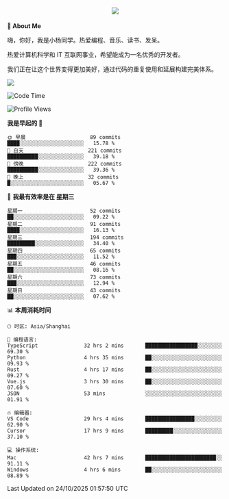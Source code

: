 
<h1 align="center">
	<a href="https://anify.cn/">
		<img src="https://readme-typing-svg.herokuapp.com/?lines=小🐑同学祝您今天愉快!;无期并非终点,而是重新定义起点的契机!&center=true&size=27&width=495">
	</a>
</h1>


**🤺 About Me**

嗨，你好，我是小杨同学。热爱编程、音乐、读书、发呆。

热爱计算机科学和 IT 互联网事业，希望能成为一名优秀的开发者。

我们正在让这个世界变得更加美好，通过代码的重复使用和延展构建完美体系。

<!-- https://github.com/anuraghazra/github-readme-stats -->
<img align="center" src="https://github-readme-stats.vercel.app/api/wakatime?username=wuqi&theme=transparent&hide_border=true&layout=compact&langs_count=220" />


<!--START_SECTION:waka-->
![Code Time](http://img.shields.io/badge/Code%20Time-4%2C438%20hrs%2033%20mins-blue)

![Profile Views](http://img.shields.io/badge/%E4%B8%AA%E4%BA%BA%E8%B5%84%E6%96%99%E8%A7%82%E7%9C%8B%E6%AC%A1%E6%95%B0-13-blue)

**我是早起的 🐤** 

```text
🌞 早晨                     89 commits          ████░░░░░░░░░░░░░░░░░░░░░   15.78 % 
🌆 白天                     221 commits         ██████████░░░░░░░░░░░░░░░   39.18 % 
🌃 傍晚                     222 commits         ██████████░░░░░░░░░░░░░░░   39.36 % 
🌙 晚上                     32 commits          █░░░░░░░░░░░░░░░░░░░░░░░░   05.67 % 
```
📅 **我最有效率是在 星期三** 

```text
星期一                      52 commits          ██░░░░░░░░░░░░░░░░░░░░░░░   09.22 % 
星期二                      91 commits          ████░░░░░░░░░░░░░░░░░░░░░   16.13 % 
星期三                      194 commits         █████████░░░░░░░░░░░░░░░░   34.40 % 
星期四                      65 commits          ███░░░░░░░░░░░░░░░░░░░░░░   11.52 % 
星期五                      46 commits          ██░░░░░░░░░░░░░░░░░░░░░░░   08.16 % 
星期六                      73 commits          ███░░░░░░░░░░░░░░░░░░░░░░   12.94 % 
星期日                      43 commits          ██░░░░░░░░░░░░░░░░░░░░░░░   07.62 % 
```


📊 **本周消耗时间** 

```text
🕑︎ 时区: Asia/Shanghai

💬 编程语言: 
TypeScript               32 hrs 2 mins       █████████████████░░░░░░░░   69.30 % 
Python                   4 hrs 35 mins       ██░░░░░░░░░░░░░░░░░░░░░░░   09.93 % 
Rust                     4 hrs 17 mins       ██░░░░░░░░░░░░░░░░░░░░░░░   09.27 % 
Vue.js                   3 hrs 30 mins       ██░░░░░░░░░░░░░░░░░░░░░░░   07.60 % 
JSON                     53 mins             ░░░░░░░░░░░░░░░░░░░░░░░░░   01.91 % 

🔥 编辑器: 
VS Code                  29 hrs 4 mins       ████████████████░░░░░░░░░   62.90 % 
Cursor                   17 hrs 9 mins       █████████░░░░░░░░░░░░░░░░   37.10 % 

💻 操作系统: 
Mac                      42 hrs 7 mins       ███████████████████████░░   91.11 % 
Windows                  4 hrs 6 mins        ██░░░░░░░░░░░░░░░░░░░░░░░   08.89 % 
```


 Last Updated on 24/10/2025 01:57:50 UTC
<!--END_SECTION:waka-->



<!--
**wuqi-y/wuqi-y** is a ✨ _special_ ✨ repository because its `README.md` (this file) appears on your GitHub profile.

Here are some ideas to get you started:

- 🔭 I’m currently working on ...
- 🌱 I’m currently learning ...
- 👯 I’m looking to collaborate on ...
- 🤔 I’m looking for help with ...
- 💬 Ask me about ...
- 📫 How to reach me: ...
- 😄 Pronouns: ...
- ⚡ Fun fact: ...
-->
